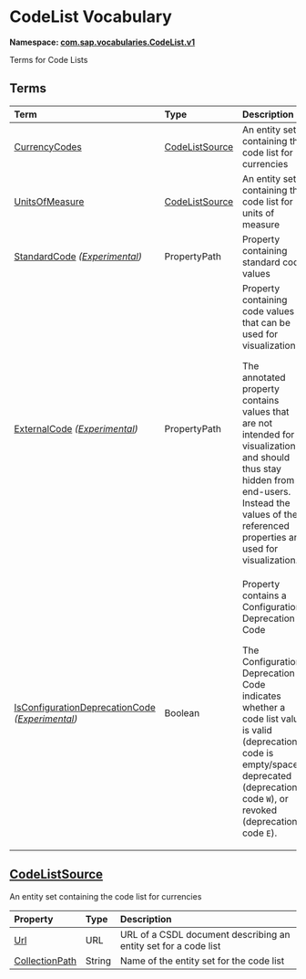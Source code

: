 # CodeList Vocabulary
**Namespace: [com.sap.vocabularies.CodeList.v1](CodeList.xml)**

Terms for Code Lists


## Terms

Term|Type|Description
:---|:---|:----------
[CurrencyCodes](CodeList.xml#L37)|[CodeListSource](#CodeListSource)|<a name="CurrencyCodes"></a>An entity set containing the code list for currencies
[UnitsOfMeasure](CodeList.xml#L41)|[CodeListSource](#CodeListSource)|<a name="UnitsOfMeasure"></a>An entity set containing the code list for units of measure
[StandardCode](CodeList.xml#L56) *([Experimental](Common.md#Experimental))*|PropertyPath|<a name="StandardCode"></a>Property containing standard code values
[ExternalCode](CodeList.xml#L61) *([Experimental](Common.md#Experimental))*|PropertyPath|<a name="ExternalCode"></a>Property containing code values that can be used for visualization<p>The annotated property contains values that are not intended for visualization and should thus stay hidden from end-users. Instead the values of the referenced properties are used for visualization.</p>
[IsConfigurationDeprecationCode](CodeList.xml#L68) *([Experimental](Common.md#Experimental))*|Boolean|<a name="IsConfigurationDeprecationCode"></a>Property contains a Configuration Deprecation Code<p>The Configuration Deprecation Code indicates whether a code list value is valid (deprecation code is empty/space), deprecated (deprecation code `W`), or revoked (deprecation code `E`). </p>

## <a name="CodeListSource"></a>[CodeListSource](CodeList.xml#L45)
An entity set containing the code list for currencies

Property|Type|Description
:-------|:---|:----------
[Url](CodeList.xml#L47)|URL|URL of a CSDL document describing an entity set for a code list
[CollectionPath](CodeList.xml#L51)|String|Name of the entity set for the code list
